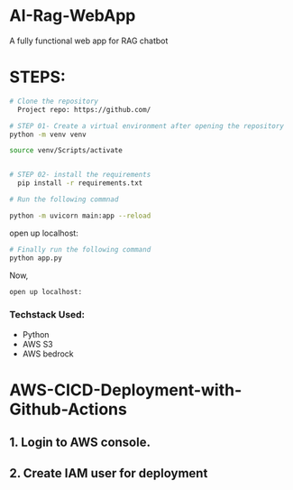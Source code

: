 # AI-Rag-WebApp
A fully functional web app for RAG chatbot

# STEPS:
```bash
# Clone the repository
  Project repo: https://github.com/

```

```bash
# STEP 01- Create a virtual environment after opening the repository
python -m venv venv

source venv/Scripts/activate

```


```bash

# STEP 02- install the requirements
  pip install -r requirements.txt

```


```bash
# Run the following commnad

python -m uvicorn main:app --reload

```

open up localhost:


```bash
# Finally run the following command
python app.py
```

Now,
```bash
open up localhost:
```


### Techstack Used:

- Python
- AWS S3
- AWS bedrock


# AWS-CICD-Deployment-with-Github-Actions

## 1. Login to AWS console.

## 2. Create IAM user for deployment



